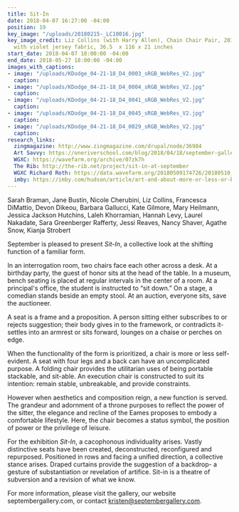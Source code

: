 ```yaml
---
title: Sit-In
date: 2018-04-07 16:27:00 -04:00
position: 19
key_image: "/uploads/20180215-_LC10016.jpg"
key_image_credit: Liz Collins (with Harry Allen), Chain Chair Pair, 2017, steel frame
  with violet jersey fabric, 36.5  x 116 x 21 inches
start_date: 2018-04-07 18:00:00 -04:00
end_date: 2018-05-27 18:00:00 -04:00
images_with_captions:
- image: "/uploads/KDodge_04-21-18_D4_0003_sRGB_WebRes_V2.jpg"
  caption: 
- image: "/uploads/KDodge_04-21-18_D4_0004_sRGB_WebRes_V2.jpg"
  caption: 
- image: "/uploads/KDodge_04-21-18_D4_0041_sRGB_WebRes_V2.jpg"
  caption: 
- image: "/uploads/KDodge_04-21-18_D4_0045_sRGB_WebRes_V2.jpg"
  caption: 
- image: "/uploads/KDodge_04-21-18_D4_0029_sRGB_WebRes_V2.jpg"
  caption: 
research_links:
  zingmagazine: http://www.zingmagazine.com/drupal/node/36984
  Art Savvy: https://oneriverschool.com/blog/2018/04/18/september-gallery-sit-in-organized-by-kristen-dodge/
  WGXC: https://wavefarm.org/archive/07zk7h
  The Rib: http://the-rib.net/project/sit-in-at-september
  WGXC Richard Roth: https://data.wavefarm.org/20180509174726/20180510_thepassage.mp3
  imby: https://imby.com/hudson/article/art-and-about-more-or-less-or-both/
---
```


Sarah Braman, Jane Bustin, Nicole Cherubini, Liz Collins, Francesca DiMattio, Devon Dikeou, Barbara Gallucci, Kate Gilmore, Mary Heilmann, Jessica Jackson Hutchins, Laleh Khorramian, Hannah Levy, Laurel Nakadate, Sara Greenberger Rafferty, Jessi Reaves, Nancy Shaver, Agathe Snow, Kianja Strobert

September is pleased to present *Sit-In*, a collective look at the shifting function of a familiar form. 

In an interrogation room, two chairs face each other across a desk. At a birthday party, the guest of honor sits at the head of the table. In a museum, bench seating is placed at regular intervals in the center of a room. At a principal's office, the student is instructed to “sit down.” On a stage, a comedian stands beside an empty stool. At an auction, everyone sits, save the auctioneer. 

A seat is a frame and a proposition. A person sitting either subscribes to or rejects suggestion; their body gives in to the framework, or contradicts it- settles into an armrest or sits forward, lounges on a chaise or perches on edge. 

When the functionality of the form is prioritized, a chair is more or less self-evident. A seat with four legs and a back can have an uncomplicated purpose. A folding chair provides the utilitarian uses of being portable stackable, and sit-able. An execution chair is constructed to suit its intention: remain stable, unbreakable, and provide constraints. 

However when aesthetics and composition reign, a new function is served. The grandeur and adornment of a throne purposes to reflect the power of the sitter, the elegance and recline of the Eames proposes to embody a comfortable lifestyle. Here, the chair becomes a status symbol, the position of power or the privilege of leisure. 

For the exhibition *Sit-In*, a cacophonous individuality arises. Vastly distinctive seats have been created, deconstructed, reconfigured and repurposed. Positioned in rows and facing a unified direction, a collective stance arises. Draped curtains provide the suggestion of a backdrop- a gesture of substantiation or revelation of artifice. Sit-in is a theatre of subversion and a revision of what we know. 

For more information, please visit the gallery, our website septembergallery.com, or contact kristen@septembergallery.com. 
